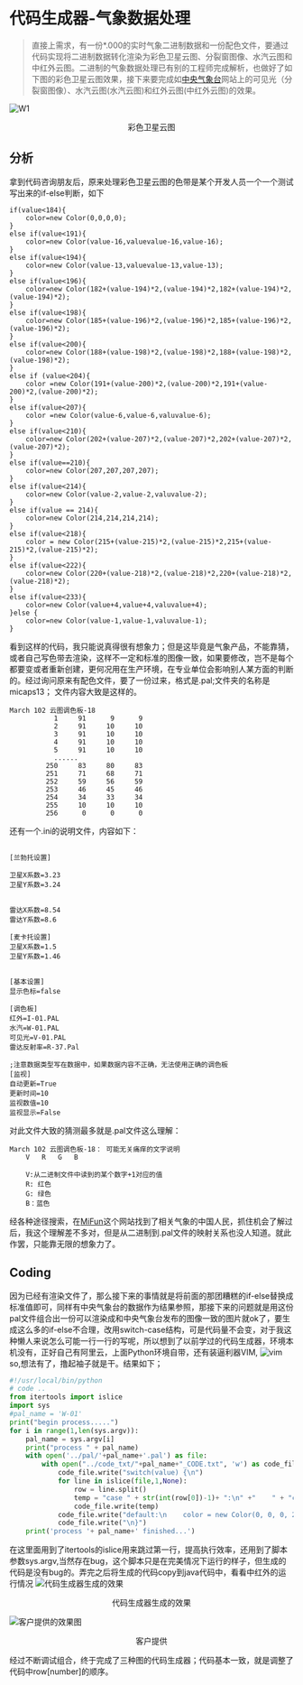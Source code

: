 # 代码生成器-气象数据处理
> 直接上需求，有一份*.000的实时气象二进制数据和一份配色文件，要通过代码实现将二进制数据转化渲染为彩色卫星云图、分裂窗图像、水汽云图和中红外云图。二进制的气象数据处理已有别的工程师完成解析，也做好了如下图的彩色卫星云图效果，接下来要完成如[中央气象台](http://www.nmc.cn/publish/satellite/fy2evisible.html)网站上的可见光（分裂窗图像）、水汽云图(水汽云图)和红外云图(中红外云图)的效果。

![W1](./img/w1.png)
<center>彩色卫星云图</center>


## 分析
拿到代码咨询朋友后，原来处理彩色卫星云图的色带是某个开发人员一个一个测试写出来的if-else判断，如下
```JS
if(value<184){
	color=new Color(0,0,0,0);
}
else if(value<191){
	color=new Color(value-16,valuevalue-16,value-16);
}
else if(value<194){
	color=new Color(value-13,valuevalue-13,value-13);
}
else if(value<196){
	color=new Color(182+(value-194)*2,(value-194)*2,182+(value-194)*2,(value-194)*2);
}
else if(value<198){
	color=new Color(185+(value-196)*2,(value-196)*2,185+(value-196)*2,(value-196)*2);
}
else if(value<200){
	color=new Color(188+(value-198)*2,(value-198)*2,188+(value-198)*2,(value-198)*2);
}
else if (value<204){
	color =new Color(191+(value-200)*2,(value-200)*2,191+(value-200)*2,(value-200)*2);
}
else if(value<207){
	color =new Color(value-6,value-6,valuvalue-6);
}
else if(value<210){
	color=new Color(202+(value-207)*2,(value-207)*2,202+(value-207)*2,(value-207)*2);
}
else if(value==210){
	color=new Color(207,207,207,207);
}
else if(value<214){
	color=new Color(value-2,value-2,valuvalue-2);
}
else if(value == 214){
	color=new Color(214,214,214,214);
}
else if(value<218){
	color = new Color(215+(value-215)*2,(value-215)*2,215+(value-215)*2,(value-215)*2);
}
else if(value<222){
	color=new Color(220+(value-218)*2,(value-218)*2,220+(value-218)*2,(value-218)*2);
}
else if(value<233){
	color=new Color(value+4,value+4,valuvalue+4);
}else {
	color=new Color(value-1,value-1,valuvalue-1);
}
```
看到这样的代码，我只能说真得很有想象力；但是这毕竟是气象产品，不能靠猜，或者自己写色带去渲染，这样不一定和标准的图像一致，如果要修改，岂不是每个都要变或者重新创建，更何况用在生产环境，在专业单位会影响别人某方面的判断的。经过询问原来有配色文件，要了一份过来，格式是.pal;文件夹的名称是micaps13；
文件内容大致是这样的。
```
March 102 云图调色板-18
           1     91      9      9
           2     91     10     10
           3     91     10     10
           4     91     10     10
           5     91     10     10
           ......
         250     83     80     83
         251     71     68     71
         252     59     56     59
         253     46     45     46
         254     34     33     34
         255     10     10     10
         256      0      0      0
```
还有一个.ini的说明文件，内容如下：
```

[兰勃托设置]

卫星X系数=3.23
卫星Y系数=3.24


雷达X系数=8.54
雷达Y系数=8.6

[麦卡托设置]
卫星X系数=1.5
卫星Y系数=1.46


[基本设置]
显示色标=false

[调色板]
红外=I-01.PAL
水汽=W-01.PAL
可见光=V-01.PAL
雷达反射率=R-37.Pal

;注意数据类型写在数据中，如果数据内容不正确，无法使用正确的调色板
[监视]
自动更新=True
更新时间=10
监视数值=10
监视显示=False

```
对此文件大致的猜测最多就是.pal文件这么理解：
```
March 102 云图调色板-18： 可能无关痛痒的文字说明
    V   R   G   B

    V:从二进制文件中读到的某个数字+1对应的值
    R: 红色
    G: 绿色
    B：蓝色
```
经各种途径搜索，在[MiFun](http://www.micaps.cn/MiFun/main)这个网站找到了相关气象的中国人民，抓住机会了解过后，我这个理解差不多对，但是从二进制到.pal文件的映射关系也没人知道。就此作罢，只能靠无限的想象力了。
## Coding
因为已经有渲染文件了，那么接下来的事情就是将前面的那团糟糕的if-else替换成标准值即可，同样有中央气象台的数据作为结果参照，那接下来的问题就是用这份pal文件组合出一份可以渲染成和中央气象台发布的图像一致的图片就ok了，要生成这么多的if-else不合理，改用switch-case结构，可是代码量不会变，对于我这种懒人来说怎么可能一行一行的写呢，所以想到了以前学过的代码生成器，环境本机没有，正好自己有阿里云，上面Python环境自带，还有装逼利器VIM,
![vim](./img/vim.png)
so,想法有了，撸起袖子就是干。结果如下；
```Python
#!/usr/local/bin/python
# code ..
from itertools import islice
import sys
#pal_name = 'W-01'
print("begin process.....")
for i in range(1,len(sys.argv)):
    pal_name = sys.argv[i]
    print("process " + pal_name)
    with open('../pal/'+pal_name+'.pal') as file:
        with open("../code_txt/"+pal_name+"_CODE.txt", 'w') as code_file:
            code_file.write("switch(value) {\n")
            for line in islice(file,1,None):
                row = line.split()
                temp = "case " + str(int(row[0])-1)+ ":\n" +"    " + "color = new Color("+ row[3]+", "+ row[2]+ ", " +row[1]+ ", 255"  +");\n" + "    break;\n"
                code_file.write(temp)
            code_file.write("default:\n    color = new Color(0, 0, 0, 255);\n break;")
            code_file.write("\n}")
    print('process '+ pal_name+' finished...')

```
在这里面用到了itertools的islice用来跳过第一行，提高执行效率，还用到了脚本参数sys.argv,当然存在bug，这个脚本只是在完美情况下运行的样子，但生成的代码是没有bug的。弄完之后将生成的代码copy到java代码中，看看中红外的运行情况
![代码生成器生成的效果](./img/w2.png)
<center>代码生成器生成的效果</center>

![客户提供的效果图](./img/W1201709291600.png)
<center>客户提供</center>

经过不断调试组合，终于完成了三种图的代码生成器；代码基本一致，就是调整了代码中row[number]的顺序。


